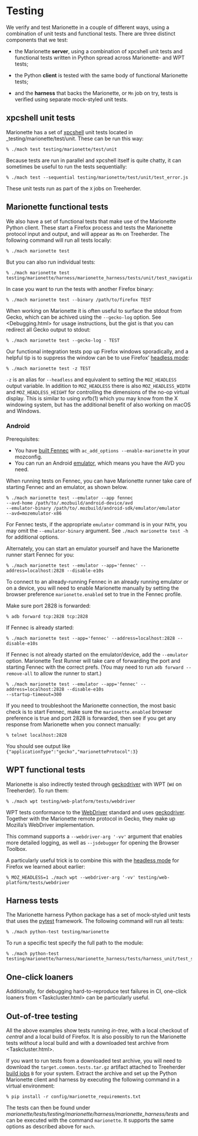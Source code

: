 Testing
=======

We verify and test Marionette in a couple of different ways, using
a combination of unit tests and functional tests.  There are three
distinct components that we test:

  - the Marionette **server**, using a combination of xpcshell
    unit tests and functional tests written in Python spread across
    Marionette- and WPT tests;

  - the Python **client** is tested with the same body of functional
    Marionette tests;

  - and the **harness** that backs the Marionette, or `Mn` job on
    try, tests is verified using separate mock-styled unit tests.


xpcshell unit tests
-------------------

Marionette has a set of [xpcshell] unit tests located in
_testing/marionette/test/unit.  These can be run this way:

	% ./mach test testing/marionette/test/unit

Because tests are run in parallel and xpcshell itself is quite
chatty, it can sometimes be useful to run the tests sequentially:

	% ./mach test --sequential testing/marionette/test/unit/test_error.js

These unit tests run as part of the `X` jobs on Treeherder.

[xpcshell]: https://developer.mozilla.org/en-US/docs/Mozilla/QA/Writing_xpcshell-based_unit_tests


Marionette functional tests
---------------------------

We also have a set of functional tests that make use of the Marionette
Python client.  These start a Firefox process and tests the Marionette
protocol input and output, and will appear as `Mn` on Treeherder.
The following command will run all tests locally:

	% ./mach marionette test

But you can also run individual tests:

	% ./mach marionette test testing/marionette/harness/marionette_harness/tests/unit/test_navigation.py

In case you want to run the tests with another Firefox binary:

	% ./mach marionette test --binary /path/to/firefox TEST

When working on Marionette it is often useful to surface the stdout
from Gecko, which can be achived using the `--gecko-log` option.
See <Debugging.html> for usage instructions, but the gist is that
you can redirect all Gecko output to stdout:

    % ./mach marionette test --gecko-log - TEST

Our functional integration tests pop up Firefox windows sporadically,
and a helpful tip is to suppress the window can be to use Firefox’
[headless mode]:

    % ./mach marionette test -z TEST

`-z` is an alias for `--headless` and equivalent to setting the
`MOZ_HEADLESS` output variable.  In addition to `MOZ_HEADLESS` there
is also `MOZ_HEADLESS_WIDTH` and `MOZ_HEADLESS_HEIGHT` for controlling
the dimensions of the no-op virtual display.  This is similar to
using xvfb(1) which you may know from the X windowing system, but
has the additional benefit of also working on macOS and Windows.


### Android

Prerequisites:

*   You have [built Fennec](https://developer.mozilla.org/en-US/docs/Mozilla/Developer_guide/Build_Instructions/Simple_Firefox_for_Android_build) with 
    `ac_add_options --enable-marionette` in your mozconfig.
*   You can run an Android [emulator](https://wiki.mozilla.org/Mobile/Fennec/Android/Testing#Running_tests_on_the_Android_emulator), 
    which means you have the AVD you need.

When running tests on Fennec, you can have Marionette runner take care of
starting Fennec and an emulator, as shown below.

	% ./mach marionette test --emulator --app fennec
    --avd-home /path/to/.mozbuild/android-device/avd
    --emulator-binary /path/to/.mozbuild/android-sdk/emulator/emulator
    --avd=mozemulator-x86

For Fennec tests, if the appropriate `emulator` command is in your `PATH`, you may omit the `--emulator-binary` argument.  See `./mach marionette test -h`
for additional options.

Alternately, you can start an emulator yourself and have the Marionette runner
start Fennec for you:

    % ./mach marionette test --emulator --app='fennec' --address=localhost:2828 --disable-e10s

To connect to an already-running Fennec in an already running emulator or on a device, you will need to enable Marionette manually by setting the browser preference 
`marionette.enabled` set to true in the Fennec profile.

Make sure port 2828 is forwarded:

	% adb forward tcp:2828 tcp:2828

If Fennec is already started:

    % ./mach marionette test --app='fennec' --address=localhost:2828 --disable-e10s

If Fennec is not already started on the emulator/device, add the `--emulator`
option. Marionette Test Runner will take care of forwarding the port and
starting Fennec with the correct prefs. (You may need to run
`adb forward --remove-all` to allow the runner to start.)

    % ./mach marionette test --emulator --app='fennec' --address=localhost:2828 --disable-e10s
    --startup-timeout=300

If you need to troubleshoot the Marionette connection, the most basic check is
to start Fennec, make sure the `marionette.enabled` browser preference is
true and port 2828 is forwarded, then see if you get any response from
Marionette when you connect manually:

    % telnet localhost:2828

You should see output like `{"applicationType":"gecko","marionetteProtocol":3}`

[headless mode]: https://developer.mozilla.org/en-US/Firefox/Headless_mode
[geckodriver]: /testing/geckodriver/geckodriver


WPT functional tests
--------------------

Marionette is also indirectly tested through [geckodriver] with WPT
(`Wd` on Treeherder).  To run them:

	% ./mach wpt testing/web-platform/tests/webdriver

WPT tests conformance to the [WebDriver] standard and uses
[geckodriver].  Together with the Marionette remote protocol in
Gecko, they make up Mozilla’s WebDriver implementation.

This command supports a `--webdriver-arg '-vv'` argument that
enables more detailed logging, as well as `--jsdebugger` for opening
the Browser Toolbox.

A particularly useful trick is to combine this with the [headless
mode] for Firefox we learned about earlier:

	% MOZ_HEADLESS=1 ./mach wpt --webdriver-arg '-vv' testing/web-platform/tests/webdriver

[WebDriver]: https://w3c.github.io/webdriver/webdriver-spec.html


Harness tests
-------------

The Marionette harness Python package has a set of mock-styled unit
tests that uses the [pytest] framework.  The following command will
run all tests:

	% ./mach python-test testing/marionette

To run a specific test specify the full path to the module:

	% ./mach python-test testing/marionette/harness/marionette_harness/tests/harness_unit/test_serve.py

[pytest]: https://docs.pytest.org/en/latest/


One-click loaners
-----------------

Additionally, for debugging hard-to-reproduce test failures in CI,
one-click loaners from <Taskcluster.html> can be particularly useful.


Out-of-tree testing
-------------------

All the above examples show tests running _in-tree_, with a local
checkout of _central_ and a local build of Firefox.  It is also
possibly to run the Marionette tests _without_ a local build and
with a downloaded test archive from <Taskcluster.html>.

If you want to run tests from a downloaded test archive, you will
need to download the `target.common.tests.tar.gz` artifact attached to
Treeherder [build jobs] `B` for your system.  Extract the archive
and set up the Python Marionette client and harness by executing
the following command in a virtual environment:

	% pip install -r config/marionette_requirements.txt

The tests can then be found under
_marionette/tests/testing/marionette/harness/marionette_harness/tests_
and can be executed with the command `marionette`.  It supports
the same options as described above for `mach`.

[build jobs]: https://treeherder.mozilla.org/#/jobs?repo=mozilla-central&filter-searchStr=build
